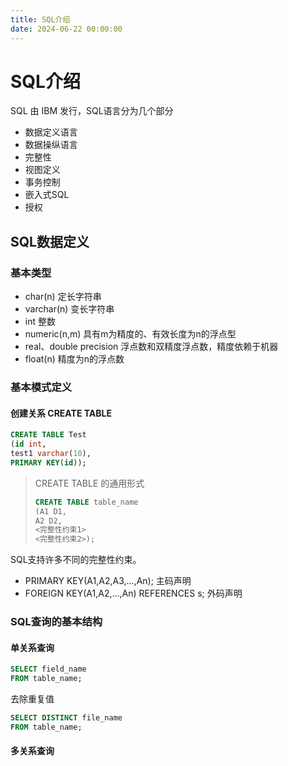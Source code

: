 ```yaml
---
title: SQL介绍
date: 2024-06-22 00:00:00
---
```

# SQL介绍

SQL 由 IBM 发行，SQL语言分为几个部分

- 数据定义语言
- 数据操纵语言
- 完整性
- 视图定义
- 事务控制
- 嵌入式SQL
- 授权

## SQL数据定义

### 基本类型

- char(n) 定长字符串
- varchar(n) 变长字符串
- int 整数
- numeric(n,m) 具有m为精度的、有效长度为n的浮点型
- real、double precision 浮点数和双精度浮点数，精度依赖于机器
- float(n) 精度为n的浮点数

### 基本模式定义

#### 创建关系 CREATE TABLE

```sql
CREATE TABLE Test
(id int,
test1 varchar(10),
PRIMARY KEY(id));
```

>  CREATE TABLE 的通用形式
>
> ```sql
> CREATE TABLE table_name
> (A1 D1,
> A2 D2,
> <完整性约束1>
> <完整性约束2>);
> ```

SQL支持许多不同的完整性约束。

- PRIMARY KEY(A1,A2,A3,...,An); 主码声明
- FOREIGN KEY(A1,A2,...,An) REFERENCES s; 外码声明

### SQL查询的基本结构

#### 单关系查询

```sql
SELECT field_name
FROM table_name;
```

去除重复值

```sql
SELECT DISTINCT file_name
FROM table_name;
```

#### 多关系查询




